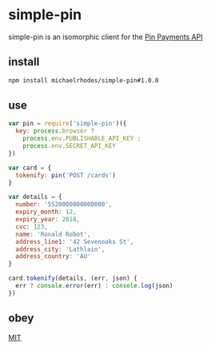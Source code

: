 # simple-pin

simple-pin is an isomorphic client for the [Pin Payments API](https://pin.net.au/developers/api-reference)

## install

```sh
npm install michaelrhodes/simple-pin#1.0.0
```

## use

```js
var pin = require('simple-pin')({
  key: process.browser ?
    process.env.PUBLISHABLE_API_KEY :
    process.env.SECRET_API_KEY
})

var card = {
  tokenify: pin('POST /cards')
}

var details = {
  number: '5520000000000000',
  expiry_month: 12,
  expiry_year: 2018,
  cvc: 123,
  name: 'Ronald Robot',
  address_line1: '42 Sevenoaks St',
  address_city: 'Lathlain',
  address_country: 'AU'
}

card.tokenify(details, (err, json) {
  err ? console.error(err) : console.log(json)
})
```

## obey

[MIT](http://opensource.org/licenses/MIT)
